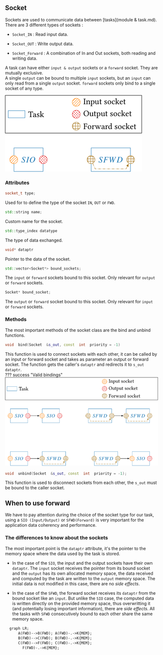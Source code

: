   

## Socket

Sockets are used to communicate data between [tasks](module & task.md). There are 3 different types of sockets :

- `Socket_IN` : Read input data.

- `Socket_OUT` : Write output data.

- `Socket_Forward` : A combination of In and Out sockets, both reading and writing data.

A task can have either `input & output` sockets or a `forward` socket. They are mutually exclusive.  
A single `output` can be bound to multiple `input` sockets, but an `input` can only read from a single `output` socket. `forward` sockets only bind to a single socket of any type.

![Task with sockets!](./assets/task_example-1.png)


### Attributes

```cpp
socket_t type;
```

Used for to define the type of the socket `IN`, `OUT` or `FWD`.
```cpp
std::string name;
```
Custom name for the socket.
```cpp
std::type_index datatype
```
The type of data exchanged.
```cpp
void* dataptr
```
Pointer to the data of the socket.
```cpp
std::vector<Socket*> bound_sockets;
```
The `input` or `forward` sockets bound to this socket. Only relevant for `output` or `forward` sockets.
```cpp
Socket* bound_socket;
```
The `output` or `forward` socket bound to this socket. Only relevant for `input` or `forward` sockets.
### Methods
The most important methods of the socket class are the bind and unbind functions.

```cpp
void  bind(Socket  &s_out, const  int  priority = -1)
```
This function is used to connect sockets with each other, it can be called by an input or forward socket and takes as parameter an output or forward socket. The function gets the caller's `dataptr` and redirects it to `s_out dataptr`.  
??? success "Valid bindings"
    ![Task with sockets!](./assets/bind_permission.png)

```cpp
void  unbind(Socket  &s_out, const  int  priority = -1);
```
This function is used to disconnect sockets from each other, the `s_out` must be bound to the caller socket.

## When to use forward
We have to pay attention during the choice of the socket type for our task, using a `SIO (Input/Output)` or `SFWD(Forward)` is very important for the application data coherency and performance. 
### The differences to know about the sockets

 The most important point is the `dataptr` attribute, it's the pointer to the memory space where the data used by the task is stored. 
 
 - In the case of the `SIO`, the input and the output sockets have their own `dataptr`. The `input` socket receives the pointer from its bound socket and the `output` has its own allocated memory space, the data received and computed by the task are written to the `output` memory space. The initial data is not modified in this case, there are no *side effects*.
 
 - In the case of the `SFWD`, the forward socket receives its `dataptr` from the bound socket like an `input`. But unlike the `SIO` case, the computed data is written directly on the provided memory space, thus overwritting it (and potentially losing important information), there are *side effects*. All the tasks with `SFWD` consecutively bound to each other share the same memory space.

```mermaid
  graph LR;
      A(FWD)-->B(FWD); A(FWD)-.->K{MEM};
      B(FWD)-->C(FWD); B(FWD)-.->K{MEM};
      C(FWD)-->F(FWD); C(FWD)-.->K{MEM};
	    F(FWD)-.->K{MEM};
```



